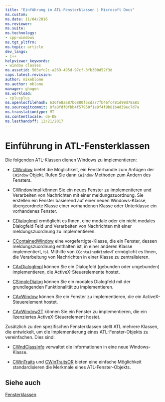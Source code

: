 ```yaml
---
title: "Einführung in ATL-Fensterklassen | Microsoft Docs"
ms.custom: 
ms.date: 11/04/2016
ms.reviewer: 
ms.suite: 
ms.technology:
- cpp-windows
ms.tgt_pltfrm: 
ms.topic: article
dev_langs:
- C++
helpviewer_keywords:
- window classes
ms.assetid: 503efc2c-a269-495d-97cf-3fb300d52f3d
caps.latest.revision: 
author: mikeblome
ms.author: mblome
manager: ghogen
ms.workload:
- cplusplus
ms.openlocfilehash: 636fe8aa87b6880f5cda77fb46fc481d99d78a81
ms.sourcegitcommit: 8fa8fdf0fbb4f57950f1e8f4f9b81b4d39ec7d7a
ms.translationtype: MT
ms.contentlocale: de-DE
ms.lasthandoff: 12/21/2017
---
```

# <a name="introduction-to-atl-window-classes"></a>Einführung in ATL-Fensterklassen
Die folgenden ATL-Klassen dienen Windows zu implementieren:  
  
-   [CWindow](../atl/reference/cwindow-class.md) bietet die Möglichkeit, ein Fensterhandle zum Anfügen der `CWindow` Objekt. Rufen Sie dann `CWindow` Methoden zum Ändern des Fensters.  
  
-   [CWindowImpl](../atl/reference/cwindowimpl-class.md) können Sie ein neues Fenster zu implementieren und Verarbeiten von Nachrichten mit einer meldungszuordnung. Sie erstellen ein Fenster basierend auf einer neuen Windows-Klasse, übergeordnete Klasse einer vorhandenen Klasse oder Unterklasse ein vorhandenes Fenster.  
  
-   [CDialogImpl](../atl/reference/cdialogimpl-class.md) ermöglicht es Ihnen, eine modale oder ein nicht modales Dialogfeld Feld und Verarbeiten von Nachrichten mit einer meldungszuordnung zu implementieren.  
  
-   [CContainedWindow](../atl/reference/ccontainedwindowt-class.md) eine vorgefertigte-Klasse, die ein Fenster, dessen meldungszuordnung enthalten ist, in einer anderen Klasse implementiert, ist. Mithilfe von `CContainedWindowT` ermöglicht es Ihnen, die Verarbeitung von Nachrichten in einer Klasse zu zentralisieren.  
  
-   [CAxDialogImpl](../atl/reference/caxdialogimpl-class.md) können Sie ein Dialogfeld (gebunden oder ungebunden) implementieren, die ActiveX-Steuerelemente hostet.  
  
-   [CSimpleDialog](../atl/reference/csimpledialog-class.md) können Sie ein modales Dialogfeld mit der grundlegenden Funktionalität zu implementieren.  
  
-   [CAxWindow](../atl/reference/caxwindow-class.md) können Sie ein Fenster zu implementieren, die ein ActiveX-Steuerelement hostet.  
  
-   [CAxWindow2T](../atl/reference/caxwindow2t-class.md) können Sie ein Fenster zu implementieren, die ein lizenziertes ActiveX-Steuerelement hostet.  
  
 Zusätzlich zu den spezifischen Fensterklassen stellt ATL mehrere Klassen, die entwickelt, um die Implementierung eines ATL-Fenster-Objekts zu vereinfachen. Dies sind:  
  
-   [CWndClassInfo](../atl/reference/cwndclassinfo-class.md) verwaltet die Informationen in eine neue Windows-Klasse.  
  
-   [CWinTraits](../atl/reference/cwintraits-class.md) und [CWinTraitsOR](../atl/reference/cwintraitsor-class.md) bieten eine einfache Möglichkeit standardisieren die Merkmale eines ATL-Fenster-Objekts.  
  
## <a name="see-also"></a>Siehe auch  
 [Fensterklassen](../atl/atl-window-classes.md)

